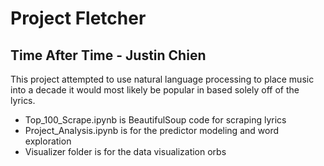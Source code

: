 # Project Fletcher
## Time After Time - Justin Chien

This project attempted to use natural language processing to place music into a decade it would most likely be popular in based solely off of the lyrics.

* Top_100_Scrape.ipynb is BeautifulSoup code for scraping lyrics
* Project_Analysis.ipynb is for the predictor modeling and word exploration
* Visualizer folder is for the data visualization orbs
